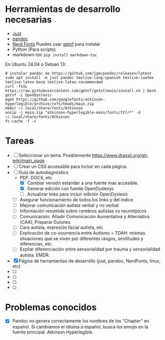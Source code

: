 # Herramientas de desarrollo necesarias
- [Just](https://github.com/casey/just?tab=readme-ov-file#packages)
- [pandoc](https://github.com/jgm/pandoc/releases/latest)
- [Nerd Fonts](https://github.com/ryanoasis/nerd-fonts/) Puedes usar [getnf](https://github.com/getnf/getnf) para instalar
- Python (Para scripts)
- markdown-toc `pip install markdown-toc`

En Ubuntu 24.04 o Debian 13:
```
# instalar pandoc de https://github.com/jgm/pandoc/releases/latest
sudo apt install -m just pandoc texlive-lang-spanish texlive-luatex
texlive-latex-base texlive-latex-recommended
curl -fsSL https://raw.githubusercontent.com/getnf/getnf/main/install.sh | bash
getnf -i OpenDyslexic
wget https://github.com/googlefonts/atkinson-hyperlegible/archive/refs/heads/main.zip
mkdir ~/.local/share/fonts/Atkinson
unzip -j main.zip "atkinson-hyperlegible-main/fonts/ttf/*" -d ~/.local/share/fonts/Atkinson
fc-cache -f -v
```

# Tareas

- [ ] Seleccionar un tema. Posiblemente https://www.drassil.org/git-wiki/main_page
- [ ] Crear un CSS accessible para incluir en cada página.
- [ ] Guía de autodiagnóstico
    - PDF, DOCX, etc
	    - [x] Cambiar versión estandar a una fuente mas accesible.
	    - [x] Generar edición con fuente OpenDyslexyc
	    - [ ] Actualizar links para incluir edición OpenDyslexic
    - [ ] Asegurar funcionamiento de todos los links y del índice
	- [ ] Mejorar comunicación autista verbal y no verbal
	- [ ] Información resumida sobre cerebros autistas vs neurotípicos
	- [ ] Comunicación: Añadir Comunicación Aumentativa y Alternativa (CAA), Preparar Guiones
    - [ ] Cara autista, expresión facial autista, etc
    - [ ] Explicación de co-ocurrencia entre Autismo + TDAH: mismas situaciones que se viven por diferentes rasgos, similitudes y diferencias, etc.
    - [ ] Expliar diferenciación entre sensorialidad por trauma y sensorialidad autista. EMDR.
- [x] Página de herramientas de desarrollo (just, pandoc, NerdFonts, linux, etc)
- [ ]
- [ ]
- [ ]
- [ ]

# Problemas conocidos
- [x] Pandoc no genera correctamente los nombres de los "Chapter" en español. 
	  Si cambiamos el idioma a español, busca los emojis en la fuente
	  principal. Atkinson Hyperlegible.


